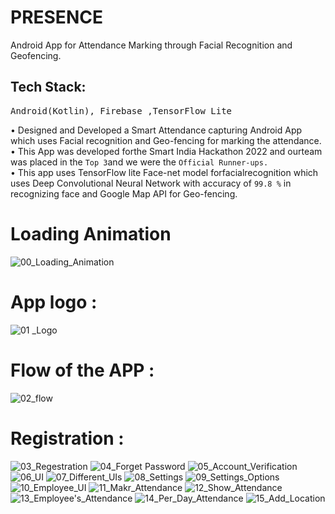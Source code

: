# PRESENCE
Android App for Attendance Marking through Facial Recognition and Geofencing. <br>
## Tech Stack:
<pre>Android(Kotlin), Firebase ,TensorFlow Lite </pre>
• Designed and Developed a Smart Attendance capturing Android App which
uses Facial recognition and Geo-fencing for marking the attendance.<br>
• This App was developed forthe Smart India Hackathon 2022 and ourteam
was placed in the `Top 3`and we were the `Official Runner-ups.`<br>
• This app uses TensorFlow lite Face-net model forfacialrecognition which uses
Deep Convolutional Neural Network with accuracy of `99.8 %` in
recognizing face and Google Map API for Geo-fencing.<br> <h1>Loading Animation</h1>

![00_Loading_Animation](https://github.com/KINSHUK69/PRESENCE/assets/71977053/db828892-12c0-4de5-b034-27126c6c82af)

<h1>App logo : </h1>

![01 _Logo](https://github.com/KINSHUK69/PRESENCE/assets/71977053/146d7c35-b841-485f-96fe-80ff401b0de7)


<h1>Flow of the APP : </h1>

![02_flow](https://github.com/KINSHUK69/PRESENCE/assets/71977053/3f18e90a-e887-47d5-b904-205d7057a78d)

<h1>Registration : </h1>

![03_Regestration](https://github.com/KINSHUK69/PRESENCE/assets/71977053/93249e91-106b-4671-aa03-13ce68547897)
![04_Forget Password](https://github.com/KINSHUK69/PRESENCE/assets/71977053/7274313c-b2b2-419b-9ad0-27c641906e7c)
![05_Account_Verification](https://github.com/KINSHUK69/PRESENCE/assets/71977053/490727ab-02e4-41f1-bddc-0d0ec53b1754)
![06_UI](https://github.com/KINSHUK69/PRESENCE/assets/71977053/f6598a82-2143-4016-ae25-f13d5fff7fda)
![07_Different_UIs](https://github.com/KINSHUK69/PRESENCE/assets/71977053/3ae16102-3939-4f7e-a85f-6efcd2d2d383)
![08_Settings](https://github.com/KINSHUK69/PRESENCE/assets/71977053/13bfc3a0-4879-4c2e-b717-b952b7f0af84)
![09_Settings_Options](https://github.com/KINSHUK69/PRESENCE/assets/71977053/4e0ea32f-9516-4c17-9e52-dc41cef92d8f)
![10_Employee_UI](https://github.com/KINSHUK69/PRESENCE/assets/71977053/6e7d60c0-e0a4-4fe8-92e6-4932b7d0a7e2)
![11_Makr_Attendance](https://github.com/KINSHUK69/PRESENCE/assets/71977053/7a5eb7fd-9af7-4d03-98fd-283a68250b0a)
![12_Show_Attendance](https://github.com/KINSHUK69/PRESENCE/assets/71977053/ca984f37-8f6b-4fa4-8d7f-f0cab8b1f213)
![13_Employee's_Attendance](https://github.com/KINSHUK69/PRESENCE/assets/71977053/7f2e6d5d-bf43-4d86-9ea2-b66a05659496)
![14_Per_Day_Attendance](https://github.com/KINSHUK69/PRESENCE/assets/71977053/7e71e817-0776-4511-b0d4-8db12c5f9cca)
![15_Add_Location](https://github.com/KINSHUK69/PRESENCE/assets/71977053/02e7b1e0-0b12-48bd-a694-8e233cbbb66d)
